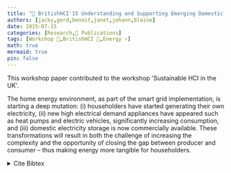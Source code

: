 ```yaml
---
title: "📜 BritishHCI'15 Understanding and Supporting Emerging Domestic Energy Practices"
authors: [jacky,gerd,benoit,janet,johann,blaine]
date: 2015-07-15
categories: [Research,📜 Publications]
tags: [Workshop 📘,BritishHCI 🎯,Energy ⚡]
math: true
mermaid: true
pin: false
---
```


This workshop paper contributed to the workshop 'Sustainable HCI in the UK'.

The home energy environment, as part of the smart grid implementation, is starting a deep mutation: (i) householders have started generating their own electricity, (ii) new high electrical demand appliances have appeared such as heat pumps and electric vehicles, significantly increasing consumption, and (iii) domestic electricity storage is now commercially available. These transformations will result in both the challenge of increasing the complexity and the opportunity of closing the gap between producer and consumer – thus making energy more tangible for householders.


<details>
    <summary>Cite Bibtex</summary>
    <pre>
@inproceedings{oro45776,
       booktitle = {British HCI Conference - 'Sustainable HCI in the UK' workshop},
           month = {July},
           title = {Understanding and Supporting Emerging Domestic Energy Practices},
          author = {Jacky Bourgeois and Gerd Kortuem and Benoit Baudry and Janet van der Linden and Johann Bourcier and Blaine A. Price},
            year = {2015},
             url = {http://oro.open.ac.uk/45776/},
        abstract = {The current transformation of the domestic energy landscape, including local generation, new consumption and storage, requires rethinking our research approach. This paper reports experiences from two case studies with their implications for future HCI research in the home.}
}
    </pre>
</details>
